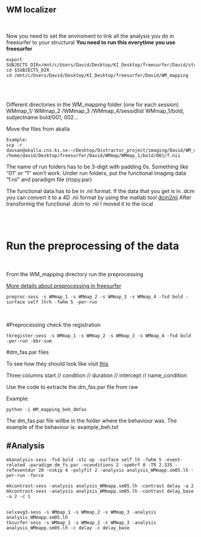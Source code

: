 ## WM localizer

<br/>

Now you need to set the enviroment to link all the analysis you do in freesurfer to your structural
**You need to run this everytime you use freesurfer**

```
export SUBJECTS_DIR=/mnt/c/Users/David/Desktop/KI_Desktop/freesurfer/David/structurals/struct_1
cd $SUBJECTS_DIR
cd /mnt/c/Users/David/Desktop/KI_Desktop/freesurfer/David/WM_mapping
```

<br/>
<br/>

Different directories in the WM_mapping folder (one for each session)
WMmap_1/ WMmap_2 /WMmap_3 /WMmap_4/sessidlist
WMmap_1/bold, subjectname
bold/001, 002...

Move the files from akalla
```
Example:
scp -r davsan@akalla.cns.ki.se:~/Desktop/Distractor_project/imaging/David/WM_mapping/run1/fmri4_WM_map.nii /home/david/Desktop/freesurfer/David/WMmap/WMmap_1/bold/001/f.nii

```

The name of run folders has to be 3-digit with padding 0s. Something like “01″ or “1″ won’t work. Under run folders, put the functional imaging data “f.nii” and paradigm file (rtopy.par) 

The functional data has to be in .nii format. If the data that you get is in .dcm you can convert it to a 4D .nii format by using the matlab tool [dcm2nii](https://www.mathworks.com/matlabcentral/fileexchange/42997-xiangruili-dicm2nii)
After transformig the functional .dcm to .nii I moved it to the local

<br/>
<br/>



# Run the preprocessing of the data
<br/>

From the WM_mapping directory run the preprocessing

[More details about preprocessing in freesurfer](https://surfer.nmr.mgh.harvard.edu/fswiki/FsFastTutorialV5.1/FsFastPreProc)

```
preproc-sess -s WMmap_1 -s WMmap_2 -s WMmap_3 -s WMmap_4 -fsd bold -surface self lhrh -fwhm 5 -per-run
```
<br/>


#Preprocessing check the registration
```
tkregister-sess -s WMmap_1 -s WMmap_2 -s WMmap_3 -s WMmap_4 -fsd bold -per-run -bbr-sum
```

#dm_fas.par files

To see how they should look like visit [this](https://surfer.nmr.mgh.harvard.edu/fswiki/WorkmemPar)

Three columns
start  //   condition   //  duration // intercept // name_condition


Use the code to extracte the dm_fas.par file from raw

Example:
```
python -i WM_mapping_beh_dmfas

```

The dm_fas.par file  willbe in the folder where the behaviour was. The example of the behaviour is: example_beh.txt



#Analysis
------------------------------------

```
mkanalysis-sess -fsd bold -stc up -surface self lh -fwhm 5 -event-related -paradigm dm_fs.par -nconditions 2 -spmhrf 0 -TR 2.335 -refeventdur 20 -nskip 4 -polyfit 2 -analysis analysis_WMmapp.sm05.lh -per-run -force

mkcontrast-sess -analysis analysis_WMmapp.sm05.lh -contrast delay -a 2
mkcontrast-sess -analysis analysis_WMmapp.sm05.lh -contrast delay_base -a 2 -c 1


selxavg3-sess -s WMmap_1 -s WMmap_2 -s WMmap_3 -analysis analysis_WMmapp.sm05.lh
tksurfer-sess -s WMmap_1 -s WMmap_2 -s WMmap_3 -analysis analysis_WMmapp.sm05.lh -c delay -c delay_base 
```

